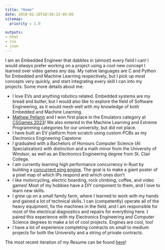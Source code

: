 ```yaml
---
title: "Home"
date: 2018-02-10T18:56:13-05:00
sitemap:
  priority : 1.0

outputs:
- html
- rss
- json
---
```



I am an Embedded Engineer that dabbles in (almost) every field I can! I would *always* prefer working on a project using a cool new concept I learned over video games any day. My native languages are C and Python for Embedded and Machine Learning respectively, but I pick up most concepts very quickly, and start integrating every skill I can into my projects. Some more details about me:

- I love EVs and anything robotics related. Embedded systems are my bread and butter, but I would also like to explore the field of Software Engineering, as it would mesh well with my knowledge of both Embedded and Machine Learning.
- [Mathew Pellarin](https://github.com/matp101) and I won first place in the Emulators category at [CSGames 2023](http://2023.csgames.org/)! We also entered in the Machine Learning and Extreme Programming categories for our university, but did not place.
- I have built an EV platform from scratch using custom PCBs as my Electronics Engineering Capstone
- I graduated with a Bachelors of Honours Computer Science (AI Specialization) with distinction and a math minor from the University of Windsor, as well as an Electronics Engineering degree from St. Clair College.
- I am currently learning high performance concurrency in Rust by building a [concurrent ping engine](https://github.com/colefuerth/wasping). The goal is to make a giant poster of a pixel map of which IPs respond and which ones don't
- I like motorcycling, electric boarding, rock climbing, coffee, and video games! Most of my hobbies have a DIY component to them, and I love to learn new skills.
- I grew up on a small family farm, where I learned to work with my hands and gained a lot of technical skills. I can (competently) operate all of the heavy equipment, fix the machines in the field, and I am responsible for most of the electrical diagnostics and repairs for everything here. I paired this experience with my Electronics Engineering and Computer Science degrees to make a lot of cool projects. Engines are cool, too!
- I have a lot of experience completing contracts on small to medium projects for both the University and a string of private contracts.

The most recent iteration of my Resume can be found [here](https://raw.githubusercontent.com/colefuerth/Resumes/main/resume.pdf)!

